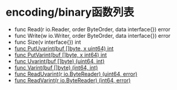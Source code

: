 # encoding/binary函数列表

- func Read(r io.Reader, order ByteOrder, data interface{}) error
- func Write(w io.Writer, order ByteOrder, data interface{}) error
- func Size(v interface{}) int
- [func PutUvarint(buf []byte, x uint64) int](PutUvarint.md)
- [func PutVarint(buf []byte, x int64) int](PutVarint.md)
- [func Uvarint(buf []byte) (uint64, int)](Uvarint.md)
- [func Varint(buf []byte) (int64, int)](Varint.md)
- [func ReadUvarint(r io.ByteReader) (uint64, error)](ReadUvarint.md)
- [func ReadVarint(r io.ByteReader) (int64, error)](ReadVarint.md)
